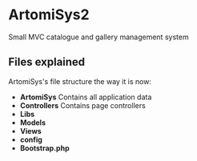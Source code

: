 # ArtomiSys2
Small MVC catalogue and gallery management system

## Files explained

ArtomiSys's file structure the way it is now:

* **ArtomiSys** Contains all application data
 * **Controllers** Contains page controllers
 * **Libs** 
 * **Models**
 * **Views**
 * **config**
 * **Bootstrap.php**
